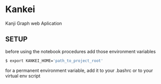 # Kankei
Kanji  Graph  web Aplication


## SETUP 

before using the notebook procedures add
those environment variables

```bash
$ export KANKEI_HOME='path_to_project_root'
```

for a permanent environment variable, add it to your .bashrc 
or to your virtual env script